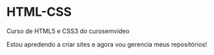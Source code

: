 # HTML-CSS
 Curso de HTML5 e CSS3 do curosemvideo

 Estou apredendo a criar sites e agora vou gerencia meus repositórios!

